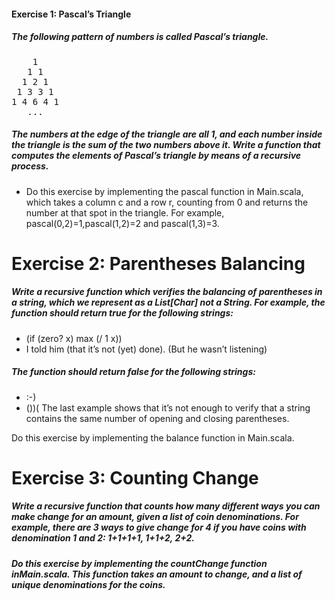 #### Exercise 1: Pascal’s Triangle
##### The following pattern of numbers is called Pascal’s triangle.
<pre>
    1
   1 1
  1 2 1
 1 3 3 1
1 4 6 4 1
   ... </pre>
##### The numbers at the edge of the triangle are all 1, and each number inside the triangle is the sum of the two numbers above it. Write a function that computes the elements of Pascal’s triangle by means of a recursive process.
- Do this exercise by implementing the pascal function in Main.scala, which takes a column c and a row r, counting from 0 and returns the number at that spot in the triangle. For example, pascal(0,2)=1,pascal(1,2)=2 and pascal(1,3)=3.

# Exercise 2: Parentheses Balancing

##### Write a recursive function which verifies the balancing of parentheses in a string, which we represent as a List[Char] not a String. For example, the function should return true for the following strings:

- (if (zero? x) max (/ 1 x))
- I told him (that it’s not (yet) done). (But he wasn’t listening)
##### The function should return false for the following strings:

- :-)
- ())(
The last example shows that it’s not enough to verify that a string contains the same number of opening and closing parentheses.

Do this exercise by implementing the balance function in Main.scala.

# Exercise 3: Counting Change

##### Write a recursive function that counts how many different ways you can make change for an amount, given a list of coin denominations. For example, there are 3 ways to give change for 4 if you have coins with denomination 1 and 2: 1+1+1+1, 1+1+2, 2+2.

##### Do this exercise by implementing the countChange function inMain.scala. This function takes an amount to change, and a list of unique denominations for the coins.
